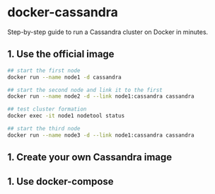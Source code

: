 # docker-cassandra

Step-by-step guide to run a Cassandra cluster on Docker in minutes.

## 1. Use the official image

```bash
## start the first node
docker run --name node1 -d cassandra

## start the second node and link it to the first
docker run --name node2 -d --link node1:cassandra cassandra

## test cluster formation
docker exec -it node1 nodetool status

## start the third node
docker run --name node3 -d --link node1:cassandra cassandra
```

## 1. Create your own Cassandra image

## 1. Use docker-compose
